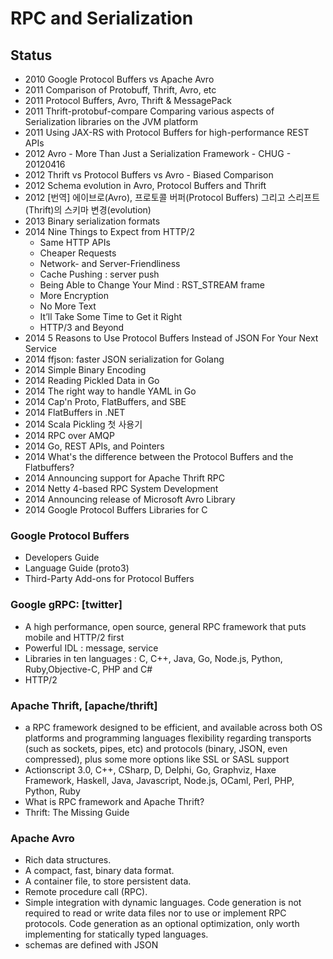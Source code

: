 # RPC and Serialization

## Status
- 2010 Google Protocol Buffers vs Apache Avro
- 2011 Comparison of Protobuff, Thrift, Avro, etc
- 2011 Protocol Buffers, Avro, Thrift & MessagePack
- 2011 Thrift-protobuf-compare Comparing various aspects of Serialization libraries on the JVM platform
- 2011 Using JAX-RS with Protocol Buffers for high-performance REST APIs
- 2012 Avro - More Than Just a Serialization Framework - CHUG - 20120416
- 2012 Thrift vs Protocol Buffers vs Avro - Biased Comparison
- 2012 Schema evolution in Avro, Protocol Buffers and Thrift
- 2012 [번역] 에이브로(Avro), 프로토콜 버퍼(Protocol Buffers) 그리고 스리프트(Thrift)의 스키마 변경(evolution)
- 2013 Binary serialization formats
- 2014 Nine Things to Expect from HTTP/2
	- Same HTTP APIs
	- Cheaper Requests
	- Network- and Server-Friendliness
	- Cache Pushing : server push
	- Being Able to Change Your Mind : RST_STREAM frame
	- More Encryption
	- No More Text
	- It’ll Take Some Time to Get it Right
	- HTTP/3 and Beyond
- 2014 5 Reasons to Use Protocol Buffers Instead of JSON For Your Next Service
- 2014 ffjson: faster JSON serialization for Golang
- 2014 Simple Binary Encoding
- 2014 Reading Pickled Data in Go
- 2014 The right way to handle YAML in Go
- 2014 Cap'n Proto, FlatBuffers, and SBE
- 2014 FlatBuffers in .NET
- 2014 Scala Pickling 첫 사용기
- 2014 RPC over AMQP
- 2014 Go, REST APIs, and Pointers
- 2014 What's the difference between the Protocol Buffers and the Flatbuffers?
- 2014 Announcing support for Apache Thrift RPC
- 2014 Netty 4-based RPC System Development
- 2014 Announcing release of Microsoft Avro Library
- 2014 Google Protocol Buffers Libraries for C

### Google Protocol Buffers 
- Developers Guide
- Language Guide (proto3)
- Third-Party Add-ons for Protocol Buffers

### Google gRPC: [twitter]
- A high performance, open source, general RPC framework that puts mobile and HTTP/2 first
- Powerful IDL : message, service
- Libraries in ten languages : C, C++, Java, Go, Node.js, Python, Ruby,Objective-C, PHP and C#
- HTTP/2

### Apache Thrift, [apache/thrift]
- a RPC framework designed to be efficient, and available across both OS platforms and programming languages
flexibility regarding transports (such as sockets, pipes, etc) and protocols (binary, JSON, even compressed), plus some more options like SSL or SASL support
- Actionscript 3.0, C++, CSharp, D, Delphi, Go, Graphviz, Haxe Framework, Haskell, Java, Javascript, Node.js, OCaml, Perl, PHP, Python, Ruby
- What is RPC framework and Apache Thrift?
- Thrift: The Missing Guide

### Apache Avro
- Rich data structures.
- A compact, fast, binary data format.
- A container file, to store persistent data.
- Remote procedure call (RPC).
- Simple integration with dynamic languages. Code generation is not required to read or write data files nor to use or implement RPC protocols. Code generation as an optional optimization, only worth implementing for statically typed languages.
- schemas are defined with JSON


